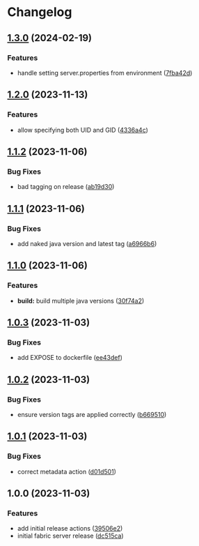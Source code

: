 # Changelog

## [1.3.0](https://github.com/AnthonyPorthouse/fabric-server/compare/v1.2.0...v1.3.0) (2024-02-19)


### Features

* handle setting server.properties from environment ([7fba42d](https://github.com/AnthonyPorthouse/fabric-server/commit/7fba42d2c7e03417526b0b83959abcbbe4df98c6))

## [1.2.0](https://github.com/AnthonyPorthouse/fabric-server/compare/v1.1.2...v1.2.0) (2023-11-13)


### Features

* allow specifying both UID and GID ([4336a4c](https://github.com/AnthonyPorthouse/fabric-server/commit/4336a4ca11b7aee8a86c56187caec7aca38d163e))

## [1.1.2](https://github.com/AnthonyPorthouse/fabric-server/compare/v1.1.1...v1.1.2) (2023-11-06)


### Bug Fixes

* bad tagging on release ([ab19d30](https://github.com/AnthonyPorthouse/fabric-server/commit/ab19d30d12350d9065a985c6d01bf09523fb73e0))

## [1.1.1](https://github.com/AnthonyPorthouse/fabric-server/compare/v1.1.0...v1.1.1) (2023-11-06)


### Bug Fixes

* add naked java version and latest tag ([a6966b6](https://github.com/AnthonyPorthouse/fabric-server/commit/a6966b6bf922836dcfce1408ea4e6941fed11361))

## [1.1.0](https://github.com/AnthonyPorthouse/fabric-server/compare/v1.0.3...v1.1.0) (2023-11-06)


### Features

* **build:** build multiple java versions ([30f74a2](https://github.com/AnthonyPorthouse/fabric-server/commit/30f74a2747b4a19cf854fc889d77b1a9cb81cf82))

## [1.0.3](https://github.com/AnthonyPorthouse/fabric-server/compare/v1.0.2...v1.0.3) (2023-11-03)


### Bug Fixes

* add EXPOSE to dockerfile ([ee43def](https://github.com/AnthonyPorthouse/fabric-server/commit/ee43defb0f7b5cd5618997dffb88d1117e3d7454))

## [1.0.2](https://github.com/AnthonyPorthouse/fabric-server/compare/v1.0.1...v1.0.2) (2023-11-03)


### Bug Fixes

* ensure version tags are applied correctly ([b669510](https://github.com/AnthonyPorthouse/fabric-server/commit/b669510c92313e041d5b600ce05f74078720c0d2))

## [1.0.1](https://github.com/AnthonyPorthouse/fabric-server/compare/v1.0.0...v1.0.1) (2023-11-03)


### Bug Fixes

* correct metadata action ([d01d501](https://github.com/AnthonyPorthouse/fabric-server/commit/d01d501dc964606ea6f43268546532173830713f))

## 1.0.0 (2023-11-03)


### Features

* add initial release actions ([39506e2](https://github.com/AnthonyPorthouse/fabric-server/commit/39506e28fac2b59529f1e783ac37f94b29e6e5c2))
* initial fabric server release ([dc515ca](https://github.com/AnthonyPorthouse/fabric-server/commit/dc515caa0886e7d45377fd1c1b7fb97bc210b8de))
